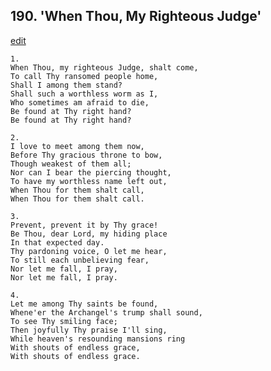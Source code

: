 
## 190.  'When Thou, My Righteous Judge'
[edit](https://docs.google.com/document/d/1BhyOkPAdqihAKDuLFsqVPlProrJD9XW_/edit?mode=html)




    1.
    When Thou, my righteous Judge, shalt come, 
    To call Thy ransomed people home, 
    Shall I among them stand? 
    Shall such a worthless worm as I, 
    Who sometimes am afraid to die, 
    Be found at Thy right hand? 
    Be found at Thy right hand? 

    2.
    I love to meet among them now, 
    Before Thy gracious throne to bow, 
    Though weakest of them all; 
    Nor can I bear the piercing thought, 
    To have my worthless name left out, 
    When Thou for them shalt call, 
    When Thou for them shalt call. 

    3.
    Prevent, prevent it by Thy grace! 
    Be Thou, dear Lord, my hiding place 
    In that expected day. 
    Thy pardoning voice, O let me hear, 
    To still each unbelieving fear, 
    Nor let me fall, I pray, 
    Nor let me fall, I pray. 

    4.
    Let me among Thy saints be found, 
    Whene'er the Archangel's trump shall sound, 
    To see Thy smiling face; 
    Then joyfully Thy praise I'll sing, 
    While heaven's resounding mansions ring 
    With shouts of endless grace, 
    With shouts of endless grace.

